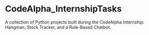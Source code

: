 # CodeAlpha_InternshipTasks
A collection of Python projects built during the CodeAlpha Internship: Hangman, Stock Tracker, and a Rule-Based Chatbot.
